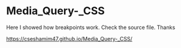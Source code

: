 # Media_Query-_CSS
Here I showed how breakpoints work. Check the source file. Thanks

https://cseshamim47.github.io/Media_Query-_CSS/
